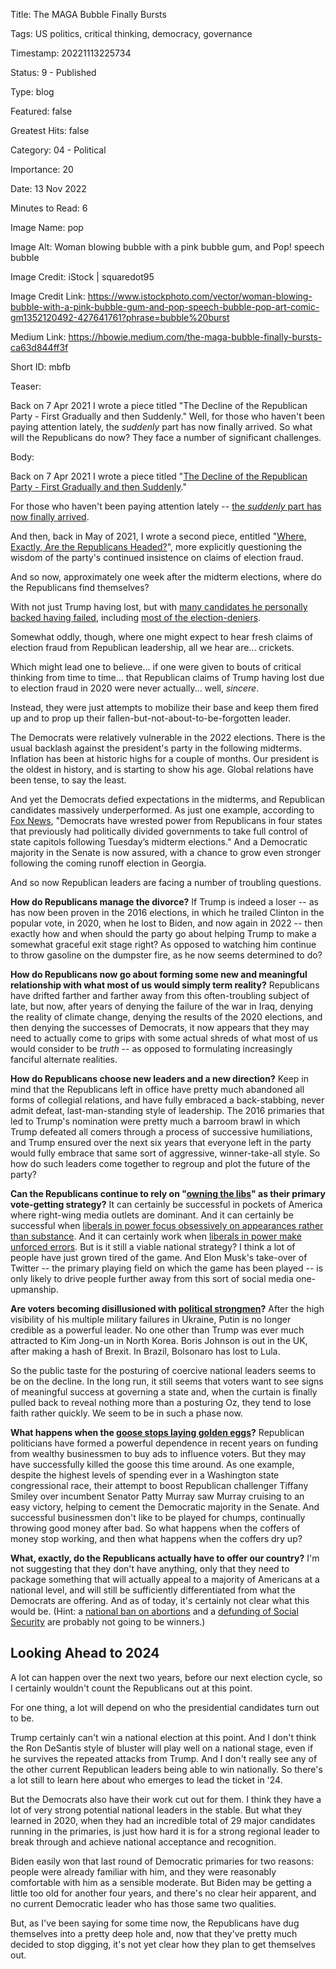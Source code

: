 Title:  The MAGA Bubble Finally Bursts

Tags:   US politics, critical thinking, democracy, governance

Timestamp: 20221113225734

Status: 9 - Published

Type:   blog

Featured: false

Greatest Hits: false

Category: 04 - Political

Importance: 20

Date:   13 Nov 2022

Minutes to Read: 6

Image Name: pop

Image Alt: Woman blowing bubble with a pink bubble gum, and Pop! speech bubble

Image Credit: iStock | squaredot95

Image Credit Link: https://www.istockphoto.com/vector/woman-blowing-bubble-with-a-pink-bubble-gum-and-pop-speech-bubble-pop-art-comic-gm1352120492-427641761?phrase=bubble%20burst

Medium Link: https://hbowie.medium.com/the-maga-bubble-finally-bursts-ca63d844ff3f

Short ID: mbfb

Teaser:

Back on 7 Apr 2021 I wrote a piece titled "The Decline of the Republican Party - First Gradually and then Suddenly." Well, for those who haven't been paying attention lately, the *suddenly* part has now finally arrived. So what will the Republicans do now? They face a number of significant challenges. 


Body:

Back on 7 Apr 2021 I wrote a piece titled "[The Decline of the Republican Party - First Gradually and then Suddenly][decline]."

For those who haven't been paying attention lately -- [the *suddenly* part has now finally arrived](https://www.nytimes.com/live/2022/11/13/us/election-results-news). 

And then, back in May of 2021, I wrote a second piece, entitled "[Where, Exactly, Are the Republicans Headed?][where]", more explicitly questioning the wisdom of the party's continued insistence on claims of election fraud. 

And so now, approximately one week after the midterm elections, where do the Republicans find themselves?

With not just Trump having lost, but with [many candidates he personally backed having failed](https://www.reuters.com/world/us/trump-backed-us-senate-candidates-leave-chamber-control-up-grabs-2022-11-10/), including [most of the election-deniers](https://www.nytimes.com/2022/11/12/us/politics/jim-marchant-nevada.html). 

Somewhat oddly, though, where one might expect to hear fresh claims of election fraud from Republican leadership, all we hear are... crickets. 

Which might lead one to believe... if one were given to bouts of critical thinking from time to time... that Republican claims of Trump having lost due to election fraud in 2020 were never actually... well, *sincere*. 

Instead, they were just attempts to mobilize their base and keep them fired up and to prop up their fallen-but-not-about-to-be-forgotten leader. 

The Democrats were relatively vulnerable in the 2022 elections. There is the usual backlash against the president's party in the following midterms. Inflation has been at historic highs for a couple of months. Our president is the oldest in history, and is starting to show his age. Global relations have been tense, to say the least. 
	
And yet the Democrats defied expectations in the midterms, and Republican candidates massively underperformed. As just one example, according to [Fox News](https://www.foxnews.com/politics/midterm-election-trifectas-democrats-won-full-government-control-these-states), "Democrats have wrested power from Republicans in four states that previously had politically divided governments to take full control of state capitols following Tuesday’s midterm elections." And a Democratic majority in the Senate is now assured, with a chance to grow even stronger following the coming runoff election in Georgia. 

And so now Republican leaders are facing a number of troubling questions.

**How do Republicans manage the divorce?** If Trump is indeed a loser -- as has now been proven in the 2016 elections, in which he trailed Clinton in the popular vote, in 2020, when he lost to Biden, and now again in 2022 -- then exactly how and when should the party go about helping Trump to make a somewhat graceful exit stage right? As opposed to watching him continue to throw gasoline on the dumpster fire, as he now seems determined to do? 

**How do Republicans now go about forming some new and meaningful relationship with what most of us would simply term reality?** Republicans have drifted farther and farther away from this often-troubling subject of late, but now, after years of denying the failure of the war in Iraq, denying the reality of climate change, denying the results of the 2020 elections, and then denying the successes of Democrats, it now appears that they may need to actually come to grips with some actual shreds of what most of us would consider to be *truth* -- as opposed to formulating increasingly fanciful alternate realities. 

**How do Republicans choose new leaders and a new direction?** Keep in mind that the Republicans left in office have pretty much abandoned all forms of collegial relations, and have fully embraced a back-stabbing, never admit defeat, last-man-standing style of leadership. The 2016 primaries that led to Trump's nomination were pretty much a barroom brawl in which Trump defeated all comers through a process of successive humiliations, and Trump ensured over the next six years that everyone left in the party would fully embrace that same sort of aggressive, winner-take-all style. So how do such leaders come together to regroup and plot the future of the party? 

**Can the Republicans continue to rely on "[owning the libs](https://www.politico.com/news/magazine/2021/03/21/owning-the-libs-history-trump-politics-pop-culture-477203)"  as their primary vote-getting strategy?** It can certainly be successful in pockets of America where right-wing media outlets are dominant. And it can certainly be successful when [liberals in power focus obsessively on appearances rather than substance](https://www.nytimes.com/2022/02/16/us/san-francisco-school-board-recall.html). And it can certainly work when [liberals in power make unforced errors](https://www.cnn.com/2022/10/25/politics/pramila-jayapal-ukraine-letter-democratic-backlash). But is it still a viable national strategy? I think a lot of people have just grown tired of the game. And Elon Musk's take-over of Twitter -- the primary playing field on which the game has been played -- is only likely to drive people further away from this sort of social media one-upmanship. 
	
**Are voters becoming disillusioned with [political strongmen](https://en.wikipedia.org/wiki/Political_strongman)?** After the high visibility of his multiple military failures in Ukraine, Putin is no longer credible as a powerful leader. No one other than Trump was ever much attracted to Kim Jong-un in North Korea. Boris Johnson is out in the UK, after making a hash of Brexit. In Brazil, Bolsonaro has lost to Lula. 

So the public taste for the posturing of coercive national leaders seems to be on the decline. In the long run, it still seems that voters want to see signs of meaningful success at governing a state and, when the curtain is finally pulled back to reveal nothing more than a posturing Oz, they tend to lose faith rather quickly. We seem to be in such a phase now. 
	
**What happens when the [goose stops laying golden eggs](https://en.wikipedia.org/wiki/The_Goose_that_Laid_the_Golden_Eggs)?** Republican politicians have formed a powerful dependence in recent years on funding from wealthy businessmen to buy ads to influence voters. But they may have successfully killed the goose this time around. As one example, despite the highest levels of spending ever in a Washington state congressional race, their attempt to boost Republican challenger Tiffany Smiley over incumbent Senator Patty Murray saw Murray cruising to an easy victory, helping to cement the Democratic majority in the Senate. And successful businessmen don't like to be played for chumps, continually throwing good money after bad. So what happens when the coffers of money stop working, and then what happens when the coffers dry up? 

**What, exactly, do the Republicans actually have to offer our country?** I'm not suggesting that they don't have anything, only that they need to package something that will actually appeal to a majority of Americans at a national level, and will still be sufficiently differentiated from what the Democrats are offering. And as of today, it's certainly not clear what this would be. (Hint: a [national ban on abortions](https://www.washingtonpost.com/politics/2022/09/13/abortion-graham-republicans-nationwide-ban/) and a [defunding of Social Security](https://www.politico.com/news/2022/09/22/republican-candidates-social-security-medicare-00058158) are probably not going to be winners.)

## Looking Ahead to 2024

A lot can happen over the next two years, before our next election cycle, so I certainly wouldn't count the Republicans out at this point. 

For one thing, a lot will depend on who the presidential candidates turn out to be. 

Trump certainly can't win a national election at this point. And I don't think the Ron DeSantis style of bluster will play well on a national stage, even if he survives the repeated attacks from Trump. And I don't really see any of the other current Republican leaders being able to win nationally. So there's a lot still to learn here about who emerges to lead the ticket in '24. 

But the Democrats also have their work cut out for them. I think they have a lot of very strong potential national leaders in the stable. But what they learned in 2020, when they had an incredible total of 29 major candidates running in the primaries, is just how hard it is for a strong regional leader to break through and achieve national acceptance and recognition. 

Biden easily won that last round of Democratic primaries for two reasons: people were already familiar with him, and they were reasonably comfortable with him as a sensible moderate. But Biden may be getting a little too old for another four years, and there's no clear heir apparent, and no current Democratic leader who has those same two qualities. 

But, as I've been saying for some time now, the Republicans have dug themselves into a pretty deep hole and, now that they've pretty much decided to stop digging, it's not yet clear how they plan to get themselves out.   

[decline]: https://practopian.org/blog/hbowie/the-decline-of-the-republican-party-first-gradually-and-then-suddenly.html

[where]: https://practopian.org/blog/hbowie/where-exactly-are-the-republicans-headed.html
